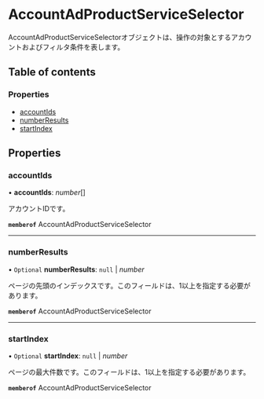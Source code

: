 # AccountAdProductServiceSelector


<div lang=\"ja\">AccountAdProductServiceSelectorオブジェクトは、操作の対象とするアカウントおよびフィルタ条件を表します。</div> 

## Table of contents

### Properties

- [accountIds](accountadproductserviceselector.md#accountids)
- [numberResults](accountadproductserviceselector.md#numberresults)
- [startIndex](accountadproductserviceselector.md#startindex)

## Properties

### accountIds

• **accountIds**: *number*[]

<div lang=\"ja\">アカウントIDです。</div> 

**`memberof`** AccountAdProductServiceSelector

___

### numberResults

• `Optional` **numberResults**: ``null`` \| *number*

<div lang=\"ja\">ページの先頭のインデックスです。このフィールドは、1以上を指定する必要があります。</div> 

**`memberof`** AccountAdProductServiceSelector

___

### startIndex

• `Optional` **startIndex**: ``null`` \| *number*

<div lang=\"ja\">ページの最大件数です。このフィールドは、1以上を指定する必要があります。</div> 

**`memberof`** AccountAdProductServiceSelector
